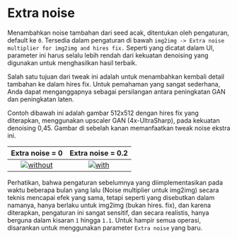 # Extra noise

Menambahkan noise tambahan dari seed acak, ditentukan oleh pengaturan, default ke `0`. Tersedia dalam pengaturan di bawah `img2img -> Extra noise multiplier for img2img and hires fix.` Seperti yang dicatat dalam UI, parameter ini harus selalu lebih rendah dari kekuatan denoising yang digunakan untuk menghasilkan hasil terbaik.

Salah satu tujuan dari tweak ini adalah untuk menambahkan kembali detail tambahan ke dalam hires fix. Untuk pemahaman yang sangat sederhana, Anda dapat menganggapnya sebagai persilangan antara peningkatan GAN dan peningkatan laten.

Contoh dibawah ini adalah gambar 512x512 dengan hires fix yang diterapkan, menggunakan upscaler GAN (4x-UltraSharp), pada kekuatan denoising 0,45. Gambar di sebelah kanan memanfaatkan tweak noise ekstra ini.

|                                                                                                        Extra noise = 0                                                                                                       |                                                                                                     Extra noise = 0.2                                                                                                     |
| :--------------------------------------------------------------------------------------------------------------------------------------------------------------------------------------------------------------------------: | :-----------------------------------------------------------------------------------------------------------------------------------------------------------------------------------------------------------------------: |
| [![without](https://user-images.githubusercontent.com/122327233/260556373-9257aa18-dfc8-49f6-9984-a0a1f430c029.png)](https://user-images.githubusercontent.com/122327233/260556373-9257aa18-dfc8-49f6-9984-a0a1f430c029.png) | [![with](https://user-images.githubusercontent.com/122327233/260556387-0c6df12c-7412-43d5-84d2-2a69ad6152c4.png)](https://user-images.githubusercontent.com/122327233/260556387-0c6df12c-7412-43d5-84d2-2a69ad6152c4.png) |

Perhatikan, bahwa pengaturan sebelumnya yang diimplementasikan pada waktu beberapa bulan yang lalu (Noise multiplier untuk img2img) secara teknis mencapai efek yang sama, tetapi seperti yang disebutkan dalam namanya, hanya berlaku untuk img2img (bukan hires. fix), dan karena diterapkan, pengaturan ini sangat sensitif, dan secara realistis, hanya berguna dalam kisaran `1` hingga `1.1`. Untuk hampir semua operasi, disarankan untuk menggunakan parameter `Extra noise` yang baru.
